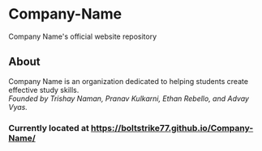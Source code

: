 # Company-Name
Company Name's official website repository

## About
Company Name is an organization dedicated to helping students create effective study skills. <br>
_Founded by Trishay Naman, Pranav Kulkarni, Ethan Rebello, and Advay Vyas._

### Currently located at https://boltstrike77.github.io/Company-Name/
